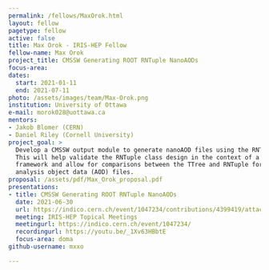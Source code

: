 ```yaml
---
permalink: /fellows/MaxOrok.html
layout: fellow
pagetype: fellow
active: false
title: Max Orok - IRIS-HEP Fellow
fellow-name: Max Orok
project_title: CMSSW Generating ROOT RNTuple NanoAODs
focus-area:
dates:
  start: 2021-01-11
  end: 2021-07-11
photo: /assets/images/team/Max-Orok.png
institution: University of Ottawa
e-mail: morok028@uottawa.ca
mentors:
- Jakob Blomer (CERN)
- Daniel Riley (Cornell University)
project_goal: >
  Develop a CMSSW output module to generate nanoAOD files using the RNTuple format.
  This will help validate the RNTuple class design in the context of a large experiment
  framework and allow for comparisons between the TTree and RNTuple formats for compact
  analysis object data (AOD) files.
proposal: /assets/pdf/Max_Orok_proposal.pdf
presentations:
- title: CMSSW Generating ROOT RNTuple NanoAODs
  date: 2021-06-30
  url: https://indico.cern.ch/event/1047234/contributions/4399419/attachments/2272306/3859347/RNTuple%20NanoAOD%20Output%20Module.pdf
  meeting: IRIS-HEP Topical Meetings
  meetingurl: https://indico.cern.ch/event/1047234/
  recordingurl: https://youtu.be/_1Xv63HBbtE
  focus-area: doma
github-username: mxxo

---
```


